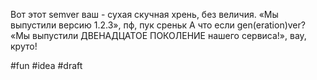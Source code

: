 Вот этот semver ваш - сухая скучная хрень, без величия.
«Мы выпустили версию 1.2.3», пф, пук среньк
А что если gen(eration)ver? 
«Мы выпустили ДВЕНАДЦАТОЕ ПОКОЛЕНИЕ нашего сервиса!», вау, круто!

#fun #idea 
#draft